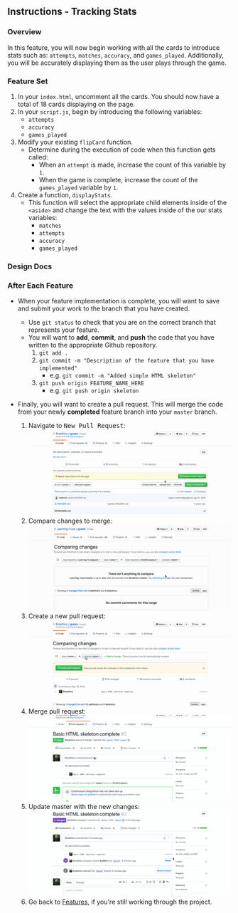Instructions - Tracking Stats
--

### Overview

In this feature, you will now begin working with all the cards to introduce stats such as: `attempts`, `matches`, `accuracy`, and `games_played`. Additionally, you will be accurately displaying them as the user plays through the game.

### Feature Set

1. In your `index.html`, uncomment all the cards. You should now have a total of 18 cards displaying on the page.
2. In your `script.js`, begin by introducing the following variables:
   - `attempts`
   - `accuracy`
   - `games_played`
3. Modify your existing `flipCard` function. 
   - Determine during the execution of code when this function gets called:
     - When an `attempt` is made, increase the count of this variable by `1`.
     - When the game is complete, increase the count of the `games_played` variable by `1`.
4. Create a function, `displayStats`.
   - This function will select the appropriate child elements inside of the `<aside>` and change the text with the values inside of the our stats variables:
     - `matches`
     - `attempts`
     - `accuracy`
     - `games_played`

### Design Docs

<!-- TODO Will have design docs located here 

- Bullet
![Alt-text-for-image](/path/to/image.jpg)

-->


### After Each Feature

- When your feature implementation is complete, you will want to save and submit your work to the branch that you have created.
  - Use `git status` to check that you are on the correct branch that represents your feature.
  - You will want to **add**, **commit**, and **push** the code that you have written to the appropriate Github repository.
    1. `git add .`
    2. `git commit -m "Description of the feature that you have implemented"`
       - e.g. `git commit -m "Added simple HTML skeleton"`
    3. `git push origin FEATURE_NAME_HERE`
       - e.g. `git push origin skeleton`

- Finally, you will want to create a pull request. This will merge the code from your newly **completed** feature branch into your `master` branch.

  1. Navigate to <kbd>New Pull Request</kbd>:
  ![Navigate to pull requests](../post-feature/navigate-to-pull-request.gif)
  2. Compare changes to merge: 
  ![Compare changes to merge](../post-feature/compare-changes.gif)
  3. Create a new pull request:
  ![Create new pull request](../post-feature/create-pull-request.gif)
  4. Merge pull request:
  ![Merge pull request](../post-feature/merge-pull-request.gif)
  5. Update master with the new changes:
  ![Update master](../post-feature/pull-new-changes.gif)
  6. Go back to [Features](../../README.md#features), if you're still working through the project.
